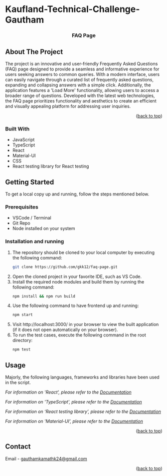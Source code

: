# Kaufland-Technical-Challenge-Gautham

<a name="readme-top"></a>
<h3 align="center" name="readme-top">FAQ Page</h3>

## About The Project

The project is an innovative and user-friendly Frequently Asked Questions (FAQ) page designed to provide a seamless and informative experience for users seeking answers to common queries. With a modern interface, users can easily navigate through a curated list of frequently asked questions, expanding and collapsing answers with a simple click. Additionally, the application features a 'Load More' functionality, allowing users to access a broader range of questions. Developed with the latest web technologies, the FAQ page prioritizes functionality and aesthetics to create an efficient and visually appealing platform for addressing user inquiries.

<p align="right">(<a href="#readme-top">back to top</a>)</p>

### Built With

* JavaScript
* TypeScript
* React
* Material-UI
* CSS
* React testing library for React testing

## Getting Started

To get a local copy up and running, follow the steps mentioned below.

### Prerequisites

* VSCode / Terminal
* Git Repo
* Node installed on your system

### Installation and running

1. The repository should be cloned to your local computer by executing the following command:
   ```sh
   git clone https://github.com/gkk12/faq-page.git
   ```
2. Open the cloned project in your favorite IDE, such as VS Code.
3. Install the required node modules and build them by running the following command:
    ```sh
    npm install && npm run build
    ```
4. Use the following command to have frontend up and running:
    ```sh
    npm start
    ```
5. Visit http://localhost:3000/ in your browser to view the built application (if it does not open automatically on your browser).
6. To run the test cases, execute the following command in the root directory:
    ```sh
    npm test
    ```

## Usage

Majorly, the following languages, frameworks and libraries have been used in the script.

_For information on 'React', please refer to the [Documentation](https://react.dev/)_

_For information on 'TypeScript', please refer to the [Documentation](https://www.typescriptlang.org/)_

_For information on ‘React testing library’, please refer to the [Documentation](https://testing-library.com/docs/react-testing-library/intro/)_

_For information on 'Material-UI’, please refer to the [Documentation](https://mui.com/material-ui/getting-started/)_

<p align="right">(<a href="#readme-top">back to top</a>)</p>

## Contact

Email - gauthamkamathk24@gmail.com

<p align="right">(<a href="#readme-top">back to top</a>)</p>
